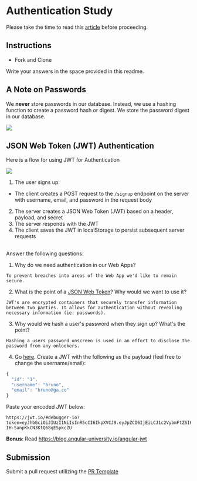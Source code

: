 # Authentication Study

Please take the time to read this [article](https://medium.com/ag-grid/a-plain-english-introduction-to-json-web-tokens-jwt-what-it-is-and-what-it-isnt-8076ca679843) before proceeding.

## Instructions

- Fork and Clone

Write your answers in the space provided in this readme.

## A Note on Passwords

We **never** store passwords in our database. Instead, we use a hashing function to create a password hash or digest. We store the password digest in our database.

![](password_digest.jpeg)

## JSON Web Token (JWT) Authentication

Here is a flow for using JWT for Authentication

![](jwt.jpeg)

1. The user signs up:

- The client creates a POST request to the `/signup` endpoint on the server with username, email, and password in the request body

2. The server creates a JSON Web Token (JWT) based on a header, payload, and secret
3. The server responds with the JWT
4. The client saves the JWT in localStorage to persist subsequent server requests

##

Answer the following questions:

1. Why do we need authentication in our Web Apps?

```
To prevent breaches into areas of the Web App we'd like to remain secure.
```

2. What is the point of a [JSON Web Token](https://jwt.io/introduction)? Why would we want to use it?

```
JWT's are encrypted containers that securely transfer information between two parties. It allows for authentication without revealing necessary information (ie: passwords).
```

3. Why would we hash a user's password when they sign up? What's the point?

```
Hashing a users password onscreen is used in an effort to disclose the password from any onlookers.
```

4. Go [here](https://jwt.io). Create a JWT with the following as the payload (feel free to change the username/email):

```js
{
  "id": "1",
  "username": "bruno",
  "email": "bruno@ga.co"
}
```

Paste your encoded JWT below:

```
https://jwt.io/#debugger-io?token=eyJhbGciOiJIUzI1NiIsInR5cCI6IkpXVCJ9.eyJpZCI6IjEiLCJ1c2VybmFtZSI6ImJydW5vIiwiZW1haWwiOiJicnVub0BnYS5jbyJ9.SNHM7vL6ehTkvM4Rg-IH-SanpKkCN3KtQ68qESpkcZU
```

**Bonus**: Read https://blog.angular-university.io/angular-jwt

## Submission

Submit a pull request utilizing the [PR Template](https://github.com/SEI-R-2-22/template_pull_request)
